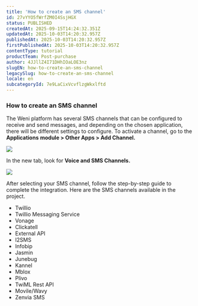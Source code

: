 ```yaml
---
title: 'How to create an SMS channel'
id: 27vYYO5fWrfZM0I4SsjHGX
status: PUBLISHED
createdAt: 2025-09-15T14:24:32.351Z
updatedAt: 2025-10-03T14:20:32.957Z
publishedAt: 2025-10-03T14:20:32.957Z
firstPublishedAt: 2025-10-03T14:20:32.957Z
contentType: tutorial
productTeam: Post-purchase
author: 4JJllZ4I71DHhIOaLOE3nz
slugEN: how-to-create-an-sms-channel
legacySlug: how-to-create-an-sms-channel
locale: en
subcategoryId: 7e9LaCixVcvflzgWkxlftd
---
```


### How to create an SMS channel

The Weni platform has several SMS channels that can be configured to receive and send messages, and depending on the chosen application, there will be different settings to configure. To activate a channel, go to the **Applications** **module > Other Apps > Add Channel.**

![](https://cdn.statically.io/gh/vtexdocs/help-center-content/refs/heads/main/docs/en/tutorials/weni-by-vtex/integrations/how-to-create-an-sms-channel_1.png)

In the new tab, look for **Voice and SMS Channels.**

![](https://cdn.statically.io/gh/vtexdocs/help-center-content/refs/heads/main/docs/en/tutorials/weni-by-vtex/integrations/how-to-create-an-sms-channel_2.png) 

After selecting your SMS channel, follow the step\-by\-step guide to complete the integration. Here are the SMS channels available in the project.

- Twillio
- Twillio Messaging Service
- Vonage
- Clickatell
- External API
- I2SMS
- Infobip
- Jasmin
- Junebug
- Kannel
- Mblox
- Plivo
- TwiML Rest API
- Movile/Wavy
- Zenvia SMS
